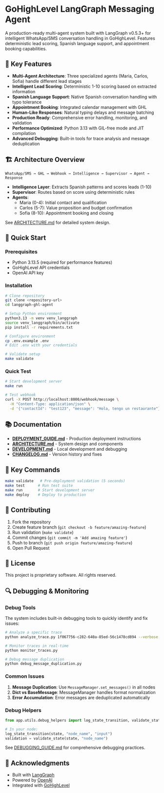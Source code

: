 # GoHighLevel LangGraph Messaging Agent

A production-ready multi-agent system built with LangGraph v0.5.3+ for intelligent WhatsApp/SMS conversation handling in GoHighLevel. Features deterministic lead scoring, Spanish language support, and appointment booking capabilities.

## 🚀 Key Features

- **Multi-Agent Architecture**: Three specialized agents (Maria, Carlos, Sofia) handle different lead stages
- **Intelligent Lead Scoring**: Deterministic 1-10 scoring based on extracted information
- **Spanish Language Support**: Native Spanish conversation handling with typo tolerance
- **Appointment Booking**: Integrated calendar management with GHL
- **Human-Like Responses**: Natural typing delays and message batching
- **Production Ready**: Comprehensive error handling, monitoring, and validation
- **Performance Optimized**: Python 3.13 with GIL-free mode and JIT compilation
- **Advanced Debugging**: Built-in tools for trace analysis and message deduplication

## 🏗️ Architecture Overview

```
WhatsApp/SMS → GHL → Webhook → Intelligence → Supervisor → Agent → Response
```

- **Intelligence Layer**: Extracts Spanish patterns and scores leads (1-10)
- **Supervisor**: Routes based on score using deterministic rules
- **Agents**: 
  - Maria (0-4): Initial contact and qualification
  - Carlos (5-7): Value proposition and budget confirmation
  - Sofia (8-10): Appointment booking and closing

See [ARCHITECTURE.md](ARCHITECTURE.md) for detailed system design.

## 🚀 Quick Start

### Prerequisites

- Python 3.13.5 (required for performance features)
- GoHighLevel API credentials
- OpenAI API key

### Installation

```bash
# Clone repository
git clone <repository-url>
cd langgraph-ghl-agent

# Setup Python environment
python3.13 -m venv venv_langgraph
source venv_langgraph/bin/activate
pip install -r requirements.txt

# Configure environment
cp .env.example .env
# Edit .env with your credentials

# Validate setup
make validate
```

### Quick Test

```bash
# Start development server
make run

# Test webhook
curl -X POST http://localhost:8000/webhook/message \
  -H "Content-Type: application/json" \
  -d '{"contactId": "test123", "message": "Hola, tengo un restaurante"}'
```

## 📚 Documentation

- **[DEPLOYMENT_GUIDE.md](DEPLOYMENT_GUIDE.md)** - Production deployment instructions
- **[ARCHITECTURE.md](ARCHITECTURE.md)** - System design and components
- **[DEVELOPMENT.md](DEVELOPMENT.md)** - Local development and debugging
- **[CHANGELOG.md](CHANGELOG.md)** - Version history and fixes

## 🔧 Key Commands

```bash
make validate   # Pre-deployment validation (5 seconds)
make test      # Run test suite
make run       # Start development server
make deploy    # Deploy to production
```

## 🤝 Contributing

1. Fork the repository
2. Create feature branch (`git checkout -b feature/amazing-feature`)
3. Run validation (`make validate`)
4. Commit changes (`git commit -m 'Add amazing feature'`)
5. Push to branch (`git push origin feature/amazing-feature`)
6. Open Pull Request

## 📄 License

This project is proprietary software. All rights reserved.

## 🔍 Debugging & Monitoring

### Debug Tools

The system includes built-in debugging tools to quickly identify and fix issues:

```bash
# Analyze a specific trace
python analyze_trace.py 1f067756-c282-640a-85ed-56c1478cd894 --verbose

# Monitor traces in real-time
python monitor_traces.py

# Debug message duplication
python debug_message_duplication.py
```

### Common Issues

1. **Message Duplication**: Use `MessageManager.set_messages()` in all nodes
2. **Dict vs BaseMessage**: MessageManager handles format normalization
3. **Error Accumulation**: Error messages are deduplicated automatically

### Debug Helpers

```python
from app.utils.debug_helpers import log_state_transition, validate_state

# In your node:
log_state_transition(state, "node_name", "input")
validation = validate_state(state, "node_name")
```

See [DEBUGGING_GUIDE.md](DEBUGGING_GUIDE.md) for comprehensive debugging practices.

## 🙏 Acknowledgments

- Built with [LangGraph](https://langchain-ai.github.io/langgraph/)
- Powered by [OpenAI](https://openai.com/)
- Integrated with [GoHighLevel](https://www.gohighlevel.com/)